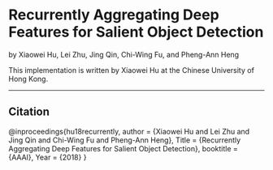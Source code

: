 # Recurrently Aggregating Deep Features for Salient Object Detection

by Xiaowei Hu, Lei Zhu, Jing Qin, Chi-Wing Fu, and Pheng-Ann Heng

This implementation is written by Xiaowei Hu at the Chinese University of Hong Kong.

***

## Citation
@inproceedings{hu18recurrently,
  author = {Xiaowei Hu and Lei Zhu and Jing Qin and Chi-Wing Fu and Pheng-Ann Heng},
  Title = {Recurrently Aggregating Deep Features for Salient Object Detection},
  booktitle = {AAAI},
  Year  = {2018}
}
